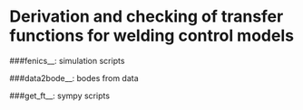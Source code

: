 # Derivation and checking of transfer functions for welding control models

###fenics__:
simulation scripts

###data2bode__:
bodes from data

###get_ft__:
sympy scripts
